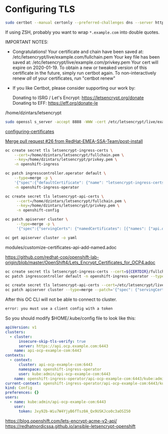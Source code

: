 # Configuring TLS

```sh
sudo certbot --manual certonly --preferred-challenges dns --server https://acme-v02.api.letsencrypt.org/directory -d example.com -d *.example.com -d *.ocp.example.com -d *.apps.ocp.example.com -d *.api.ocp.example.com
```
If using ZSH, probably you want to wrap `*.example.com` into double quotes.

IMPORTANT NOTES:

- Congratulations! Your certificate and chain have been saved at:
  /etc/letsencrypt/live/example.com/fullchain.pem
  Your key file has been saved at:
  /etc/letsencrypt/live/example.com/privkey.pem
  Your cert will expire on 2020-01-19. To obtain a new or tweaked
  version of this certificate in the future, simply run certbot
  again. To non-interactively renew _all_ of your certificates, run
  "certbot renew"
- If you like Certbot, please consider supporting our work by:

  Donating to ISRG / Let's Encrypt: https://letsencrypt.org/donate
  Donating to EFF: https://eff.org/donate-le

/home/dzintars/letsencrypt

```sh
sudo openssl s_server -accept 8888 -WWW -cert /etc/letsencrypt/live/example.com/fullchain.pem -key /etc/letsencrypt/live/example.com/privkey.pem
```

[configuring-certificates](https://access.redhat.com/documentation/en-us/openshift_container_platform/4.2/html-single/authentication/index#configuring-certificates)

[Merge pull request #26 from RedHat-EMEA-SSA-Team/post-install](https://github.com/RedHat-EMEA-SSA-Team/hetzner-ocp4/commit/f8f57c734b5c593a85cd6d60a34708bba5110d2b)

```sh
oc create secret tls letsencrypt-ingress-certs \
    --cert=/home/dzintars/letsencrypt/fullchain.pem \
    --key=/home/dzintars/letsencrypt/privkey.pem \
    -n openshift-ingress
```

```sh
oc patch ingresscontroller.operator default \
    --type=merge -p \
    '{"spec":{"defaultCertificate": {"name": "letsencrypt-ingress-certs"}}}' \
    -n openshift-ingress-operator
```

```sh
oc create secret tls letsencrypt-api-certs \
     --cert=/home/dzintars/letsencrypt/fullchain.pem \
     --key=/home/dzintars/letsencrypt/privkey.pem \
     -n openshift-config
```

```sh
oc patch apiserver cluster \
     --type=merge -p \
     '{"spec":{"servingCerts": {"namedCertificates": [{"names": ["api.ocp.example.com"], "servingCertificate": {"name": "letsencrypt-api-certs"}}]}}}'
```

```sh
oc get apiserver cluster -o yaml
```

modules/customize-certificates-api-add-named.adoc

https://github.com/redhat-cop/openshift-lab-origin/blob/master/OpenShift4/Lets_Encrypt_Certificates_for_OCP4.adoc

```sh
oc create secret tls letsencrypt-ingress-certs --cert=${CERTDIR}/fullchain.pem --key=${CERTDIR}/privkey.pem -n openshift-ingress
oc patch ingresscontroller default -n openshift-ingress-operator --type=merge --patch='{"spec": { "defaultCertificate": { "name": "letsencrypt-ingress-certs" }}}'
```

```sh
oc create secret tls letsencrypt-api-certs --cert=/etc/letsencrypt/live/example.com/fullchain.pem --key=/etc/letsencrypt/live/example.com/privkey.pem -n openshift-config
oc patch apiserver cluster --type=merge --patch='{"spec": {"servingCerts": {"namedCertificates": [{"names": ["api.ocp.example.com"], "servingCertificate": {"name": "letsencrypt-api-certs"}}]}}}'
```

After this OC CLI will not be able to connect to cluster.

```sh
error: you must use a client config with a token
```

So you should modify \$HOME/.kube/config file to look like this:

```yaml
apiVersion: v1
clusters:
  - cluster:
      insecure-skip-tls-verify: true
      server: https://api.ocp.example.com:6443
    name: api-ocp-example-com:6443
contexts:
  - context:
      cluster: api-ocp-example-com:6443
      namespace: openshift-ingress-operator
      user: kube:admin/api-ocp-example-com:6443
    name: openshift-ingress-operator/api-ocp-example-com:6443/kube:admin
current-context: openshift-ingress-operator/api-ocp-example-com:6443/kube:admin
kind: Config
preferences: {}
users:
  - name: kube:admin/api-ocp-example-com:6443
    user:
      token: Jxy92b-Wiu7W4YjyB6fTsz0A_Qx9USKJco0c3aOSI50
```

https://blog.openshift.com/lets-encrypt-acme-v2-api/
https://redhatnordicssa.github.io/ansible-letsencrypt-openshift
